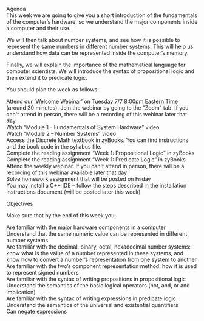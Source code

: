 Agenda <br />
This week we are going to give you a short introduction of the fundamentals of the computer’s hardware, so we understand the major components inside a computer and their use. <br />

We will then talk about number systems, and see how it is possible to represent the same numbers in different number systems. This will help us understand how data can be represented inside the computer’s memory. <br />

Finally, we will explain the importance of the mathematical language for computer scientists. We will introduce the syntax of propositional logic and then extend it to predicate logic. <br />
 

You should plan the week as follows: <br />

Attend our ‘Welcome Webinar’ on Tuesday 7/7 8:00pm Eastern Time (around 30 minutes). Join the webinar by going to the "Zoom" tab. If you can't attend in person, there will be a recording of this webinar later that day. <br />
Watch “Module 1 - Fundamentals of System Hardware” video <br />
Watch “Module 2 – Number Systems” video <br />
Access the Discrete Math textbook in zyBooks. You can find instructions and the book code in the syllabus file. <br />
Complete the reading assignment “Week 1: Propositional Logic” in zyBooks <br />
Complete the reading assignment “Week 1: Predicate Logic” in zyBooks <br />
Attend the weekly webinar. If you can't attend in person, there will be a recording of this webinar available later that day <br />
Solve homework assignment that will be posted on Friday <br />
You may install a C++ IDE – follow the steps described in the installation instructions document (will be posted later this week) <br />
 
Objectives <br />

Make sure that by the end of this week you: <br />

Are familiar with the major hardware components in a computer <br />
Understand that the same numeric value can be represented in different number systems <br />
Are familiar with the decimal, binary, octal, hexadecimal number systems: know what is the value of a number represented in these  systems, and know how to convert a number’s representation from one system to another <br />
Are familiar with the two’s component representation method: how it is used to represent signed numbers <br />
Are familiar with the syntax of writing propositions in propositional logic <br />
Understand the semantics of the basic logical operators (not, and, or and implication) <br />
Are familiar with the syntax of writing expressions in predicate logic <br />
Understand the semantics of the universal and existential quantifiers <br />
Can negate expressions <br />
